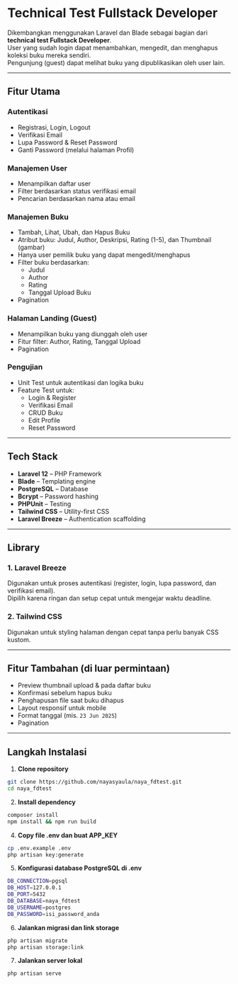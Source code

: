# Technical Test Fullstack Developer

Dikembangkan menggunakan Laravel dan Blade sebagai bagian dari **technical test Fullstack Developer**.  
User yang sudah login dapat menambahkan, mengedit, dan menghapus koleksi buku mereka sendiri.  
Pengunjung (guest) dapat melihat buku yang dipublikasikan oleh user lain.

---

## Fitur Utama

### Autentikasi
- Registrasi, Login, Logout
- Verifikasi Email
- Lupa Password & Reset Password
- Ganti Password (melalui halaman Profil)

### Manajemen User
- Menampilkan daftar user
- Filter berdasarkan status verifikasi email
- Pencarian berdasarkan nama atau email

### Manajemen Buku
- Tambah, Lihat, Ubah, dan Hapus Buku
- Atribut buku: Judul, Author, Deskripsi, Rating (1-5), dan Thumbnail (gambar)
- Hanya user pemilik buku yang dapat mengedit/menghapus
- Filter buku berdasarkan:
  - Judul
  - Author
  - Rating
  - Tanggal Upload Buku
- Pagination

### Halaman Landing (Guest)
- Menampilkan buku yang diunggah oleh user
- Fitur filter: Author, Rating, Tanggal Upload
- Pagination

### Pengujian
- Unit Test untuk autentikasi dan logika buku
- Feature Test untuk:
  - Login & Register
  - Verifikasi Email
  - CRUD Buku
  - Edit Profile
  - Reset Password

---

## Tech Stack

- **Laravel 12** – PHP Framework
- **Blade** – Templating engine
- **PostgreSQL** – Database
- **Bcrypt** – Password hashing
- **PHPUnit** – Testing
- **Tailwind CSS** – Utility-first CSS
- **Laravel Breeze** – Authentication scaffolding

---

## Library

### 1. Laravel Breeze
Digunakan untuk proses autentikasi (register, login, lupa password, dan verifikasi email).  
Dipilih karena ringan dan setup cepat untuk mengejar waktu deadline.

### 2. Tailwind CSS
Digunakan untuk styling halaman dengan cepat tanpa perlu banyak CSS kustom.

---

## Fitur Tambahan (di luar permintaan)

- Preview thumbnail upload & pada daftar buku
- Konfirmasi sebelum hapus buku
- Penghapusan file saat buku dihapus
- Layout responsif untuk mobile
- Format tanggal (mis. `23 Jun 2025`)
- Pagination

---

## Langkah Instalasi

1. **Clone repository**
```bash
git clone https://github.com/nayasyaula/naya_fdtest.git
cd naya_fdtest
```
2. **Install dependency**
```bash
composer install
npm install && npm run build
```
4. **Copy file .env dan buat APP_KEY**
```bash
cp .env.example .env
php artisan key:generate
```
5. **Konfigurasi database PostgreSQL di .env**
```bash
DB_CONNECTION=pgsql
DB_HOST=127.0.0.1
DB_PORT=5432
DB_DATABASE=naya_fdtest
DB_USERNAME=postgres
DB_PASSWORD=isi_password_anda
```
6. **Jalankan migrasi dan link storage**
```bash
php artisan migrate
php artisan storage:link
```
7. **Jalankan server lokal**
```bash
php artisan serve
```
